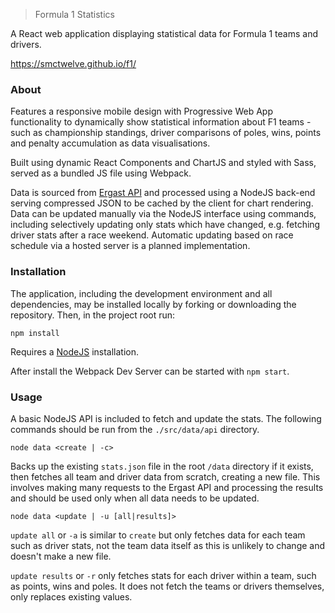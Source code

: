 > Formula 1 Statistics 

A React web application displaying statistical data for Formula 1 teams and drivers. 

https://smctwelve.github.io/f1/

### About

Features a responsive mobile design with Progressive Web App functionality to dynamically show statistical information about F1 teams - such as championship standings, driver comparisons of poles, wins, points and penalty accumulation as data visualisations. 

Built using dynamic React Components and ChartJS and styled with Sass, served as a bundled JS file using Webpack.  

Data is sourced from [Ergast API](http://ergast.com/mrd/) and processed using a NodeJS back-end serving compressed JSON to be cached by the client for chart rendering. Data can be updated manually via the NodeJS interface using commands, including selectively updating only stats which have changed, e.g. fetching driver stats after a race weekend. Automatic updating based on race schedule via a hosted server is a planned implementation. 

### Installation

The application, including the development environment and all dependencies, may be installed locally by forking or downloading the repository. Then, in the project root run:  

`npm install` 

Requires a [NodeJS](https://nodejs.org/en/) installation. 

After install the Webpack Dev Server can be started with `npm start`. 

### Usage

A basic NodeJS API is included to fetch and update the stats. The following commands should be run from the `./src/data/api` directory. 

`node data <create | -c>`

Backs up the existing `stats.json` file in the root `/data` directory if it exists, then fetches all team and driver data from scratch, creating a new file. This involves making many requests to the Ergast API and processing the results and should be used only when all data needs to be updated.  

`node data <update | -u [all|results]>`

`update all` or `-a` is similar to `create` but only fetches data for each team such as driver stats, not the team data itself as this is unlikely to change and doesn't make a new file. 

`update results` or `-r` only fetches stats for each driver within a team, such as points, wins and poles. It does not fetch the teams or drivers themselves, only replaces existing values. 
